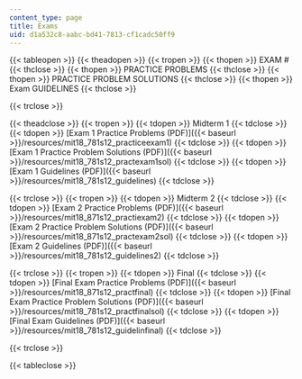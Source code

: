 ```yaml
---
content_type: page
title: Exams
uid: d1a532c8-aabc-bd41-7813-cf1cadc50ff9
---
```


{{< tableopen >}}
{{< theadopen >}}
{{< tropen >}}
{{< thopen >}}
EXAM #
{{< thclose >}}
{{< thopen >}}
PRACTICE PROBLEMS
{{< thclose >}}
{{< thopen >}}
PRACTICE PROBLEM SOLUTIONS
{{< thclose >}}
{{< thopen >}}
Exam GUIDELINES
{{< thclose >}}

{{< trclose >}}

{{< theadclose >}}
{{< tropen >}}
{{< tdopen >}}
Midterm 1
{{< tdclose >}}
{{< tdopen >}}
[Exam 1 Practice Problems (PDF)]({{< baseurl >}}/resources/mit18_781s12_practiceexam1)
{{< tdclose >}}
{{< tdopen >}}
[Exam 1 Practice Problem Solutions (PDF)]({{< baseurl >}}/resources/mit18_781s12_practexam1sol)
{{< tdclose >}}
{{< tdopen >}}
[Exam 1 Guidelines (PDF)]({{< baseurl >}}/resources/mit18_781s12_guidelines)
{{< tdclose >}}

{{< trclose >}}
{{< tropen >}}
{{< tdopen >}}
Midterm 2
{{< tdclose >}}
{{< tdopen >}}
[Exam 2 Practice Problems (PDF)]({{< baseurl >}}/resources/mit18_871s12_practiexam2)
{{< tdclose >}}
{{< tdopen >}}
[Exam 2 Practice Problem Solutions (PDF)]({{< baseurl >}}/resources/mit18_871s12_practexam2sol)
{{< tdclose >}}
{{< tdopen >}}
[Exam 2 Guidelines (PDF)]({{< baseurl >}}/resources/mit18_781s12_guidelines2)
{{< tdclose >}}

{{< trclose >}}
{{< tropen >}}
{{< tdopen >}}
Final
{{< tdclose >}}
{{< tdopen >}}
[Final Exam Practice Problems (PDF)]({{< baseurl >}}/resources/mit18_871s12_practfinal)
{{< tdclose >}}
{{< tdopen >}}
[Final Exam Practice Problem Solutions (PDF)]({{< baseurl >}}/resources/mit18_781s12_practfinalsol)
{{< tdclose >}}
{{< tdopen >}}
[Final Exam Guidelines (PDF)]({{< baseurl >}}/resources/mit18_781s12_guidelinfinal)
{{< tdclose >}}

{{< trclose >}}

{{< tableclose >}}